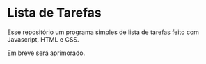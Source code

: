 # Lista de Tarefas

Esse repositório um programa simples de lista de tarefas feito com Javascript, HTML e CSS.

Em breve será aprimorado.